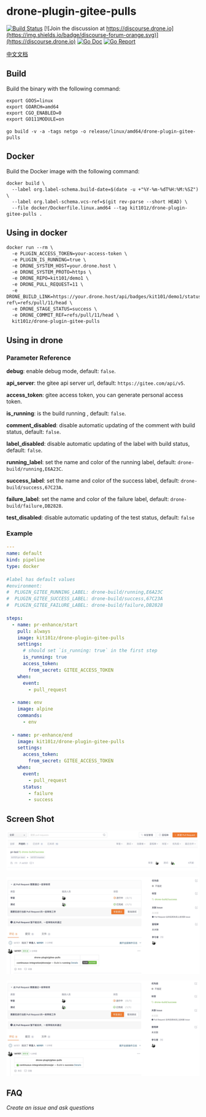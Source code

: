 # drone-plugin-gitee-pulls

[![Build Status](http://cloud.drone.io/api/badges/kit101/drone-plugin-gitee-pulls/status.svg)](http://cloud.drone.io/kit101/drone-plugin-gitee-pulls)
[![Join the discussion at https://discourse.drone.io](https://img.shields.io/badge/discourse-forum-orange.svg)](https://discourse.drone.io)
[![Go Doc](https://godoc.org/github.com/kit101/drone-plugin-gitee-pulls?status.svg)](https://godoc.org/github.com/kit101/drone-plugin-gitee-pulls)
[![Go Report](https://goreportcard.com/badge/github.com/kit101/drone-plugin-gitee-pulls)](https://goreportcard.com/report/github.com/kit101/drone-plugin-gitee-pulls)

[中文文档](./README.zh_CN.md)

<div style="display: none;">
Drone plugin to create comment and label in PR to Gitee.

For the usage information and a listing of the available options please take a look
at [the docs](http://plugins.drone.io/kit101/drone-plugin-gitee-pulls/).
</div>

## Build

Build the binary with the following command:

```console
export GOOS=linux
export GOARCH=amd64
export CGO_ENABLED=0
export GO111MODULE=on

go build -v -a -tags netgo -o release/linux/amd64/drone-plugin-gitee-pulls
```

## Docker

Build the Docker image with the following command:

```console
docker build \
  --label org.label-schema.build-date=$(date -u +"%Y-%m-%dT%H:%M:%SZ") \
  --label org.label-schema.vcs-ref=$(git rev-parse --short HEAD) \
  --file docker/Dockerfile.linux.amd64 --tag kit101z/drone-plugin-gitee-pulls .
```

## Using in docker

```console
docker run --rm \
  -e PLUGIN_ACCESS_TOKEN=your-access-token \
  -e PLUGIN_IS_RUNNING=true \
  -e DRONE_SYSTEM_HOST=your.drone.host \
  -e DRONE_SYSTEM_PROTO=https \
  -e DRONE_REPO=kit101/demo1 \
  -e DRONE_PULL_REQUEST=11 \
  -e DRONE_BUILD_LINK=https://your.drone.host/api/badges/kit101/demo1/status.svg?ref\=refs/pull/11/head \
  -e DRONE_STAGE_STATUS=success \
  -e DRONE_COMMIT_REF=refs/pull/11/head \
  kit101z/drone-plugin-gitee-pulls
```

## Using in drone

### Parameter Reference

**debug**:
enable debug mode, default: `false`.

**api_server**:
the gitee api server url, default: `https://gitee.com/api/v5`.

**access_token**: 
gitee access token, you can generate personal access token.

**is_running**:
is the build running , default: `false`.

**comment_disabled**:
disable automatic updating of the comment with build status, default: `false`.

**label_disabled**:
disable automatic updating of the label with build status, default: `false`.

**running_label**:
set the name and color of the running label, default: `drone-build/running,E6A23C`.

**success_label**:
set the name and color of the success label, default: `drone-build/success,67C23A`.

**failure_label**:
set the name and color of the failure label, default: `drone-build/failure,DB2828`.

**test_disabled**:
disable automatic updating of the test status, default: `false`

### Example
```yaml
---
name: default
kind: pipeline
type: docker

#label has default values
#environment:
#  PLUGIN_GITEE_RUNNING_LABEL: drone-build/running,E6A23C
#  PLUGIN_GITEE_SUCCESS_LABEL: drone-build/success,67C23A
#  PLUGIN_GITEE_FAILURE_LABEL: drone-build/failure,DB2828

steps:
  - name: pr-enhance/start
    pull: always
    image: kit101z/drone-plugin-gitee-pulls
    settings:
      # should set `is_running: true` in the first step
      is_running: true
      access_token:
        from_secret: GITEE_ACCESS_TOKEN
    when:
      event:
        - pull_request

  - name: env
    image: alpine
    commands:
      - env

  - name: pr-enhance/end
    image: kit101z/drone-plugin-gitee-pulls
    settings:
      access_token:
        from_secret: GITEE_ACCESS_TOKEN
    when:
      event:
        - pull_request
      status:
        - failure
        - success
```

## Screen Shot

![pulls page](./docs/img/pulls.jpg)

![drone is https](./docs/img/https.jpg)

![pulls is http](./docs/img/http.jpg)

## FAQ

_Create an issue and ask questions_